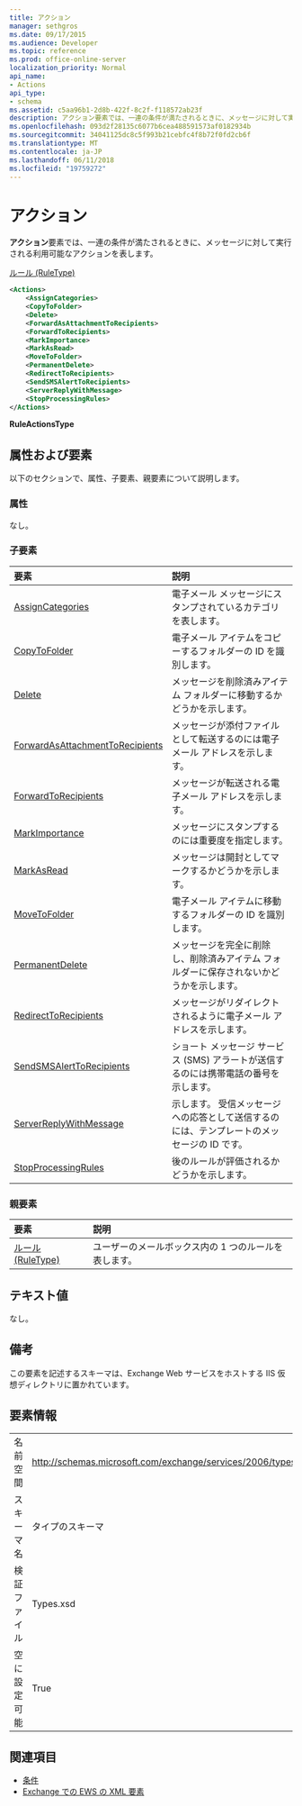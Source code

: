 ```yaml
---
title: アクション
manager: sethgros
ms.date: 09/17/2015
ms.audience: Developer
ms.topic: reference
ms.prod: office-online-server
localization_priority: Normal
api_name:
- Actions
api_type:
- schema
ms.assetid: c5aa96b1-2d8b-422f-8c2f-f118572ab23f
description: アクション要素では、一連の条件が満たされるときに、メッセージに対して実行される利用可能なアクションを表します。
ms.openlocfilehash: 093d2f28135c6077b6cea488591573af0182934b
ms.sourcegitcommit: 34041125dc8c5f993b21cebfc4f8b72f0fd2cb6f
ms.translationtype: MT
ms.contentlocale: ja-JP
ms.lasthandoff: 06/11/2018
ms.locfileid: "19759272"
---
```

# <a name="actions"></a>アクション

**アクション**要素では、一連の条件が満たされるときに、メッセージに対して実行される利用可能なアクションを表します。 
  
[ルール (RuleType)](rule-ruletype.md)
  
```XML
<Actions>
    <AssignCategories>
    <CopyToFolder>
    <Delete>
    <ForwardAsAttachmentToRecipients>
    <ForwardToRecipients>
    <MarkImportance>
    <MarkAsRead>
    <MoveToFolder>
    <PermanentDelete>
    <RedirectToRecipients>
    <SendSMSAlertToRecipients>
    <ServerReplyWithMessage>
    <StopProcessingRules>
</Actions>
```

 **RuleActionsType**
## <a name="attributes-and-elements"></a>属性および要素

以下のセクションで、属性、子要素、親要素について説明します。
  
### <a name="attributes"></a>属性

なし。
  
### <a name="child-elements"></a>子要素

|**要素**|**説明**|
|:-----|:-----|
|[AssignCategories](assigncategories.md) <br/> |電子メール メッセージにスタンプされているカテゴリを表します。  <br/> |
|[CopyToFolder](copytofolder.md) <br/> |電子メール アイテムをコピーするフォルダーの ID を識別します。  <br/> |
|[Delete](delete.md) <br/> |メッセージを削除済みアイテム フォルダーに移動するかどうかを示します。  <br/> |
|[ForwardAsAttachmentToRecipients](forwardasattachmenttorecipients.md) <br/> |メッセージが添付ファイルとして転送するのには電子メール アドレスを示します。  <br/> |
|[ForwardToRecipients](forwardtorecipients.md) <br/> |メッセージが転送される電子メール アドレスを示します。  <br/> |
|[MarkImportance](markimportance.md) <br/> |メッセージにスタンプするのには重要度を指定します。  <br/> |
|[MarkAsRead](markasread.md) <br/> |メッセージは開封としてマークするかどうかを示します。  <br/> |
|[MoveToFolder](movetofolder.md) <br/> |電子メール アイテムに移動するフォルダーの ID を識別します。  <br/> |
|[PermanentDelete](permanentdelete.md) <br/> |メッセージを完全に削除し、削除済みアイテム フォルダーに保存されないかどうかを示します。  <br/> |
|[RedirectToRecipients](redirecttorecipients.md) <br/> |メッセージがリダイレクトされるように電子メール アドレスを示します。  <br/> |
|[SendSMSAlertToRecipients](sendsmsalerttorecipients.md) <br/> |ショート メッセージ サービス (SMS) アラートが送信するのには携帯電話の番号を示します。  <br/> |
|[ServerReplyWithMessage](serverreplywithmessage.md) <br/> |示します。 受信メッセージへの応答として送信するのには、テンプレートのメッセージの ID です。  <br/> |
|[StopProcessingRules](stopprocessingrules.md) <br/> |後のルールが評価されるかどうかを示します。  <br/> |
   
### <a name="parent-elements"></a>親要素

|**要素**|**説明**|
|:-----|:-----|
|[ルール (RuleType)](rule-ruletype.md) <br/> |ユーザーのメールボックス内の 1 つのルールを表します。  <br/> |
   
## <a name="text-value"></a>テキスト値

なし。
  
## <a name="remarks"></a>備考

この要素を記述するスキーマは、Exchange Web サービスをホストする IIS 仮想ディレクトリに置かれています。
  
## <a name="element-information"></a>要素情報

|||
|:-----|:-----|
|名前空間  <br/> |http://schemas.microsoft.com/exchange/services/2006/types  <br/> |
|スキーマ名  <br/> |タイプのスキーマ  <br/> |
|検証ファイル  <br/> |Types.xsd  <br/> |
|空に設定可能  <br/> |True  <br/> |
   
## <a name="see-also"></a>関連項目

- [条件](conditions.md)
- [Exchange での EWS の XML 要素](ews-xml-elements-in-exchange.md)

